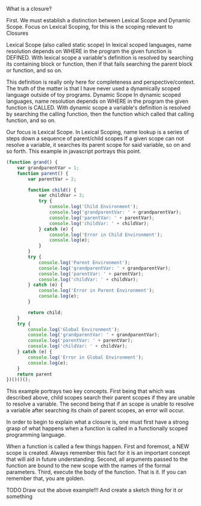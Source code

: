 What is a closure?

First. We must establish a distinction between Lexical Scope and Dynamic Scope.
Focus on Lexical Scoping, for this is the scoping relevant to Closures

Lexical Scope (also called static scope)
  In lexical scoped languages, name resolution depends on WHERE in the program
  the given function is DEFINED. With lexical scope a variable's definition
  is resolved by searching its containing block or function, then if that fails
  searching the parent block or function, and so on.

This definition is really only here for completeness and perspective/context.
The truth of the matter is that I have never used a dynamically scoped language
outside of toy programs.
Dynamic Scope
  In dynamic scoped languages, name resolution depends on WHERE in the program
  the given function is CALLED. With dynamic scope a variable's definition
  is resolved by searching the calling function, then the function which called
  that calling function, and so on.


Our focus is Lexical Scope.
In Lexical Scoping, name lookup is a series of steps down a sequence of
parent/child scopes If a given scope can not resolve a variable, it searches
its parent scope for said variable, so on and so forth. This example in
javascript portrays this point.

```javascript
(function grand() {
    var grandparentVar = 1;
    function parent() {
        var parentVar = 2;

        function child() {
            var childVar = 3;
            try {
                console.log('Child Environment');
                console.log('grandparentVar: ' + grandparentVar);
                console.log('parentVar: ' + parentVar);
                console.log('childVar: ' + childVar);
            } catch (e) {
                console.log('Error in Child Environment');
                console.log(e);
            }
        }
        try {
            console.log('Parent Environment');
            console.log('grandparentVar: ' + grandparentVar);
            console.log('parentVar: ' + parentVar);
            console.log('childVar: ' + childVar);
        } catch (e) {
            console.log('Error in Parent Environment');
            console.log(e);
        }

        return child;
    }
    try {
        console.log('Global Environment');
        console.log('grandparentVar: ' + grandparentVar);
        console.log('parentVar: ' + parentVar);
        console.log('childVar: ' + childVar);
    } catch (e) {
        console.log('Error in Global Environment');
        console.log(e);
    }
    return parent
})()()();
```

This example portrays two key concepts. First being that which was described
above, child scopes search their parent scopes if they are unable to resolve a
variable. The second being that if an scope is unable to resolve a variable
after searching its chain of parent scopes, an error will occur.

In order to begin to explain what a closure is, one must first have a strong
grasp of what happens when a function is called in a functionally scoped
programming language.

When a function is called a few things happen. First and foremost, a NEW scope
is created. Always remember this fact for it is an important concept that will
aid in future understanding. Second, all arguments passed to the function are
bound to the new scope with the names of the formal parameters. Third, execute
the body of the function. That is it. If you can remember that, you are golden.

TODO
Draw out the above example!!! And create a sketch thing for it or something
